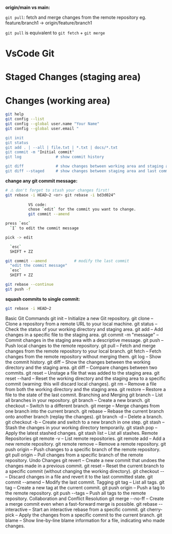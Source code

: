
**origin/main vs main:**



`git pull`: fetch and merge changes from the remote repository
  eg. feature/branch1 -> origin/feature/branch1

`git pull` is equivalent to `git fetch` + `git merge`

VsCode Git
==========
Staged Changes (staging area)
==========
Changes (working area)
==========


```bash
git help
git config --list
git config --global user.name "Your Name"
git config --global user.email "

git init
git status
git add . | --all | file.txt | *.txt | docs/*.txt
git commit -m "Initial commit"
git log               # show commit history

git diff              # show changes between working area and staging area
git diff --staged     # show changes between staging area and last commit.

```



**change any git commit message:**
```bash
# ⚠ don't forget to stash your changes first!
git rebase -i HEAD~2 <or> git rebase -i bd3d024^
          
          VS code: 
          chose `edit` for the commit you want to change.
          git commit --amend

press `esc`
  `I` to edit the commit message

pick -> edit

  `esc`
  SHIFT + ZZ

git commit --amend            # modify the last commit
  "edit the commit message"
  `esc`
  SHIFT + ZZ

git rebase --continue
git push -f

```

**squash commits to single commit:**
```bash
git rebase -i HEAD~2
```










Basic Git Commands
git init – Initialize a new Git repository.
git clone <repository-url> – Clone a repository from a remote URL to your local machine.
git status – Check the status of your working directory and staging area.
git add <file> – Add changes in a specific file to the staging area.
git commit -m "message" – Commit changes in the staging area with a descriptive message.
git push – Push local changes to the remote repository.
git pull – Fetch and merge changes from the remote repository to your local branch.
git fetch – Fetch changes from the remote repository without merging them.
git log – Show the commit history.
git diff – Show the changes between the working directory and the staging area.
git diff <commit-id> – Compare changes between two commits.
git reset <file> – Unstage a file that was added to the staging area.
git reset --hard <commit-id> – Reset the working directory and the staging area to a specific commit (warning: this will discard local changes).
git rm <file> – Remove a file from both the working directory and the staging area.
git restore <file> – Restore a file to the state of the last commit.
Branching and Merging
git branch – List all branches in your repository.
git branch <branch-name> – Create a new branch.
git checkout <branch-name> – Switch to a different branch.
git merge <branch-name> – Merge changes from one branch into the current branch.
git rebase <branch-name> – Rebase the current branch onto another branch (replay the changes).
git branch -d <branch-name> – Delete a branch.
git checkout -b <branch-name> – Create and switch to a new branch in one step.
git stash – Stash the changes in your working directory temporarily.
git stash pop – Apply the latest stashed changes.
git stash list – List all stashes.
Remote Repositories
git remote -v – List remote repositories.
git remote add <remote-name> <url> – Add a new remote repository.
git remote remove <remote-name> – Remove a remote repository.
git push origin <branch-name> – Push changes to a specific branch of the remote repository.
git pull origin <branch-name> – Pull changes from a specific branch of the remote repository.
Undo Changes
git revert <commit-id> – Create a new commit that undoes the changes made in a previous commit.
git reset <commit-id> – Reset the current branch to a specific commit (without changing the working directory).
git checkout -- <file> – Discard changes in a file and revert it to the last committed state.
git commit --amend – Modify the last commit.
Tagging
git tag – List all tags.
git tag <tag-name> – Create a new tag at the current commit.
git push origin <tag-name> – Push a tag to the remote repository.
git push --tags – Push all tags to the remote repository.
Collaboration and Conflict Resolution
git merge --no-ff <branch-name> – Create a merge commit even when a fast-forward merge is possible.
git rebase --interactive <commit-id> – Start an interactive rebase from a specific commit.
git cherry-pick <commit-id> – Apply the changes from a specific commit to the current branch.
git blame <file> – Show line-by-line blame information for a file, indicating who made changes.